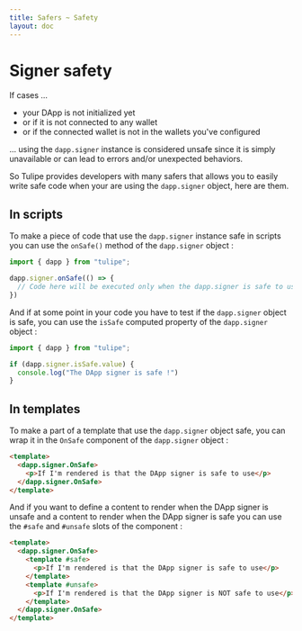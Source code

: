 ```yaml
---
title: Safers ~ Safety
layout: doc
---
```


# Signer safety

If cases ...
- your DApp is not initialized yet
- or if it is not connected to any wallet
- or if the connected wallet is not in the wallets you've configured

... using the `dapp.signer` instance is considered unsafe since it is simply unavailable or can lead to errors and/or unexpected behaviors.

So Tulipe provides developers with many safers that allows you to easily write safe code when your are using the `dapp.signer` object, here are them.

## In scripts

To make a piece of code that use the `dapp.signer` instance safe in scripts you can use the `onSafe()` method of the `dapp.signer` object :
```js
import { dapp } from "tulipe";

dapp.signer.onSafe(() => {
  // Code here will be executed only when the dapp.signer is safe to use.
})
```

And if at some point in your code you have to test if the `dapp.signer` object is safe, you can use the `isSafe` computed property of the `dapp.signer` object :
```js
import { dapp } from "tulipe";

if (dapp.signer.isSafe.value) {
  console.log("The DApp signer is safe !")
}
```


## In templates
To make a part of a template that use the `dapp.signer` object safe, you can wrap it in the `OnSafe` component of the `dapp.signer` object :
```html
<template>
  <dapp.signer.OnSafe>
    <p>If I'm rendered is that the DApp signer is safe to use</p>
  </dapp.signer.OnSafe>
</template>
```

And if you want to define a content to render when the DApp signer is unsafe and a content to render when the DApp signer is safe you can use the `#safe` and `#unsafe` slots of the component :
```html
<template>
  <dapp.signer.OnSafe>
    <template #safe>
      <p>If I'm rendered is that the DApp signer is safe to use</p>
    </template>
    <template #unsafe>
      <p>If I'm rendered is that the DApp signer is NOT safe to use</p>
    </template>
  </dapp.signer.OnSafe>
</template>
```

